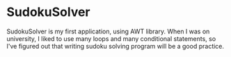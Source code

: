 # SudokuSolver

SudokuSolver is my first application, using AWT library. When I was on university, I liked to use many loops and many conditional statements, so I've figured out that writing sudoku solving program will be a good practice.
